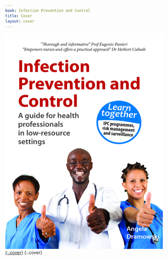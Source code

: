 ```yaml
---
book: Infection Prevention and Control
title: Cover
layout: cover
---
```


[![Cover](images/cover.jpg){:.cover}](0-3-contents.html)
{:.cover}
